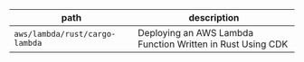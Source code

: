 | path                           | description                                                |
| ------------------------------ | ---------------------------------------------------------- |
| `aws/lambda/rust/cargo-lambda` | Deploying an AWS Lambda Function Written in Rust Using CDK |
